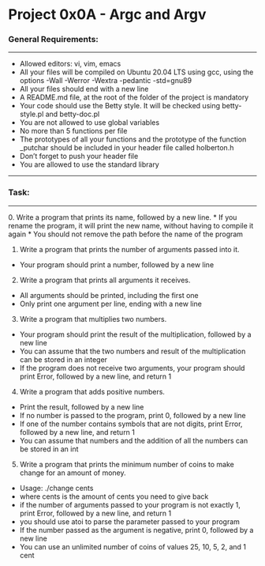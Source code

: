 # Project 0x0A - Argc and Argv

### General Requirements:
<hr>

* Allowed editors: vi, vim, emacs
* All your files will be compiled on Ubuntu 20.04 LTS using gcc, using the options -Wall -Werror -Wextra -pedantic -std=gnu89
* All your files should end with a new line
* A README.md file, at the root of the folder of the project is mandatory
* Your code should use the Betty style. It will be checked using betty-style.pl and betty-doc.pl
* You are not allowed to use global variables
* No more than 5 functions per file
* The prototypes of all your functions and the prototype of the function _putchar should be included in your header file called holberton.h
* Don’t forget to push your header file
* You are allowed to use the standard library
<hr>

### Task:
<hr>
0. Write a program that prints its name, followed by a new line.
* If you rename the program, it will print the new name, without having to compile it again
* You should not remove the path before the name of the program

1. Write a program that prints the number of arguments passed into it.
* Your program should print a number, followed by a new line

2. Write a program that prints all arguments it receives.
* All arguments should be printed, including the first one
* Only print one argument per line, ending with a new line

3. Write a program that multiplies two numbers.
* Your program should print the result of the multiplication, followed by a new line
* You can assume that the two numbers and result of the multiplication can be stored in an integer
* If the program does not receive two arguments, your program should print Error, followed by a new line, and return 1

4. Write a program that adds positive numbers.
* Print the result, followed by a new line
* If no number is passed to the program, print 0, followed by a new line
* If one of the number contains symbols that are not digits, print Error, followed by a new line, and return 1
* You can assume that numbers and the addition of all the numbers can be stored in an int

5. Write a program that prints the minimum number of coins to make change for an amount of money.
* Usage: ./change cents
* where cents is the amount of cents you need to give back
* if the number of arguments passed to your program is not exactly 1, print Error, followed by a new line, and return 1
* you should use atoi to parse the parameter passed to your program
* If the number passed as the argument is negative, print 0, followed by a new line
* You can use an unlimited number of coins of values 25, 10, 5, 2, and 1 cent